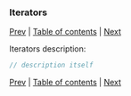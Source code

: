 ### Iterators

[Prev](10-Symbol.md) | [Table of contents](https://github.com/gadyonysh/es2015-presentation#ecmascript-2015) | [Next](12-Promises.md)

Iterators description:
```js
// description itself
```

[Prev](10-Symbol.md) | [Table of contents](https://github.com/gadyonysh/es2015-presentation#ecmascript-2015) | [Next](12-Promises.md)